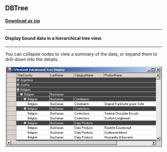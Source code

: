 ## DBTree
#### [Download as zip](https://grapecity.github.io/DownGit/#/home?url=https://github.com/GrapeCity/ComponentOne-WinForms-Samples/tree/master/NetFramework\FlexGrid\CS\DBTree)
____
#### Display bound data in a hierarchical tree view.
____
You can collapse nodes to view a summary of the data, or expand them to drill-down into the details.

![screenshot](screenshot.PNG)
